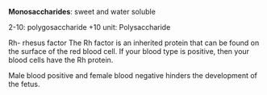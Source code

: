 **Monosaccharides**: sweet and water soluble 

2-10: polygosaccharide
+10 unit: Polysaccharide

Rh- rhesus factor 
    The Rh factor is an inherited protein that can be found on the surface of the red blood cell. If your blood type is positive, then your blood cells have the Rh protein.

Male blood positive and female blood negative hinders the development of the fetus. 

